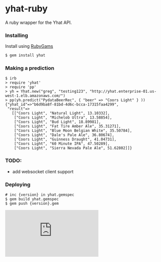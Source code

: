 # yhat-ruby
A ruby wrapper for the Yhat API.

### Installing

Install using [RubyGams](https://rubygems.org/pages/download)

```bash
$ gem install yhat
```

### Making a prediction

    $ irb
    > require 'yhat'
    > require 'pp'
    > yh = Yhat.new("greg", "testing123", "http://yhat.enterprise-01.us-west-1.elb.amazonaws.com/")
    > pp(yh.predict("PydataBeerRec", { "beer" => "Coors Light" } ))
    {"yhat_id"=>"b6d9ba8f-81bd-4d6c-bcca-17315faa4299",
     "result"=>
       [["Coors Light", "Natural Light", 13.10332],
        ["Coors Light", "Michelob Ultra", 13.58854],
        ["Coors Light", "Bud Light", 18.89981],
        ["Coors Light", "Fat Tire Amber Ale", 35.31271],
        ["Coors Light", "Blue Moon Belgian White", 35.50784],
        ["Coors Light", "Dale's Pale Ale", 36.80674],
        ["Coors Light", "Guinness Draught", 41.04731],
        ["Coors Light", "60 Minute IPA", 47.50289],
        ["Coors Light", "Sierra Nevada Pale Ale", 51.62802]]}

### TODO:
- add websocket client support

### Deploying
```
# inc {version} in yhat.gemspec
$ gem build yhat.gemspec
$ gem push {version}.gem
```


[![Analytics](https://ga-beacon.appspot.com/UA-46996803-1/yhat-ruby/README.md)](https://github.com/yhat/yhat-ruby) 
